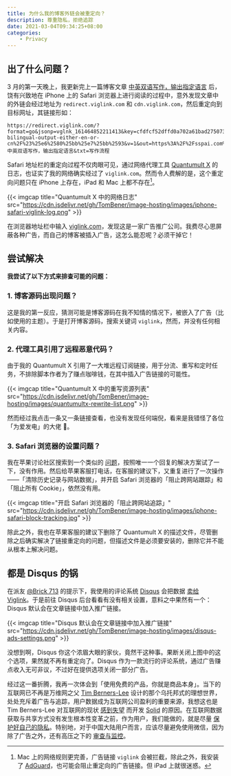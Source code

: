```yaml
---
title: 为什么我的博客外链会被重定向？
description: 尊重隐私，拒绝追踪
date: 2021-03-04T09:34:25+08:00
categories:
    - Privacy
---
```



## 出了什么问题？

3 月的第一天晚上，我更新完上一篇博客文章 [中英双语写作，输出指定语言](https://blog.retompi.com/post/input-bilingual-output-either-en-or-cn/) 后，饶有兴致地在 iPhone 上的 Safari 浏览器上进行阅读的过程中，意外发现文章中的外链会经过地址为 `redirect.viglink.com` 和 `cdn.viglink.com`，然后重定向到目标网址，其链接形如：

```text
https://redirect.viglink.com/?format=go&jsonp=vglnk_161464852211413&key=cfdfcf52dffd0a702a61bad27507376d&libId=klrc0l970103ci3q000MAgzia7d3b&subId=6626339&loc=https%3A%2F%2Fblog.retompi.com%2Fpost%2Finput-bilingual-output-either-en-or-cn%2F%23%25e6%2580%25bb%25e7%25bb%2593&v=1&out=https%3A%2F%2Fsspai.com%2Fpost%2F64842&ref=https%3A%2F%2Fblog.retompi.com%2F&title=中英双语写作，输出指定语言&txt=写作流程
```

Safari 地址栏的重定向过程不仅肉眼可见，通过网络代理工具 [Quantumult X](https://apps.apple.com/app/quantumult-x/id1443988620) 的日志，也证实了我的网络确实经过了 `viglink.com`。然而令人费解的是，这个重定向问题只在 iPhone 上存在，iPad 和 Mac 上都不存在[^fn]。

[^fn]: Mac 上的网络规则更完善，广告链接 `viglink` 会被拦截，除此之外，我安装了 [AdGuard](https://adguard.com)，也可能会阻止重定向的广告链接。但 iPad 上就很迷惑。

{{< imgcap title="Quantumult X 中的网络日志" src="https://cdn.jsdelivr.net/gh/TomBener/image-hosting/images/iphone-safari-viglink-log.png" >}}

在浏览器地址栏中输入 [viglink.com](https://viglink.com)，发现这是一家广告推广公司。我费尽心思屏蔽各种广告，而自己的博客被插入广告，这怎么能忍呢？必须干掉它！

## 尝试解决

**我尝试了以下方式来排查可能的问题：**

### 1. 博客源码出现问题？

这是我的第一反应，猜测可能是博客源码在我不知情的情况下，被嵌入了广告（比如使用的主题）。于是打开博客源码，搜索关键词 `viglink`，然而，并没有任何相关内容。

### 2. 代理工具引用了远程恶意代码？

由于我的 Quantumult X 引用了一大堆远程订阅链接，用于分流、重写和定时任务，不排除脚本作者为了赚点咖啡钱，在其中插入广告链接的可能性。

{{< imgcap title="Quantumult X 中的重写资源列表" src="https://cdn.jsdelivr.net/gh/TomBener/image-hosting/images/quantumultx-rewrite-list.png" >}}

然而经过我点击一条又一条链接查看，也没有发现任何端倪，看来是我错怪了各位「为爱发电」的大佬 🙈️。

### 3. Safari 浏览器的设置问题？

我在苹果讨论社区搜索到一个类似的 [问题](https://discussions.apple.com/thread/251777815)，按照唯一一个回复的解决方案试了一下，没有作用。然后给苹果客服打电话，在客服的建议下，又重复进行了一次操作 ——「清除历史记录与网站数据」，并开启 Safari 浏览器的「阻止跨网站跟踪」和「阻止所有 Cookie」，依然没有用。

{{< imgcap title="开启 Safari 浏览器的「阻止跨网站追踪」" src="https://cdn.jsdelivr.net/gh/TomBener/image-hosting/images/iphone-safari-block-tracking.jpg" >}}

除此之外，我也在苹果客服的建议下删除了 Quantumult X 的描述文件，尽管删除之后确实解决了链接重定向的问题，但描述文件是必须要安装的，删除它并不能从根本上解决问题。

## 都是 Disqus 的锅

在派友 [\@Brick 713](https://sspai.com/u/Brick713) 的提示下，我使用的评论系统 [Disqus](https://disqus.com) 会把数据 [卖给 Viglink](https://disqus.com/data-sharing-settings/)。于是前往 Disqus 后台看看有没有相关设置，意料之中果然有一个：Disqus 默认会在文章链接中加入推广链接。

{{< imgcap title="Disqus 默认会在文章链接中加入推广链接" src="https://cdn.jsdelivr.net/gh/TomBener/image-hosting/images/disqus-ads-settings.png" >}}

没想到啊，Disqus 你这个浓眉大眼的家伙，竟然干这种事。果断关闭上图中的这个选项，果然就不再有重定向了。Disqus 作为一款流行的评论系统，通过广告赚点收入无可非议，不过好在提供选项关闭一部分广告。

经过这一番折腾，我再一次体会到「使用免费的产品，你就是商品本身」。当下的互联网已不再是万维网之父 [Tim Berners-Lee](https://en.wikipedia.org/wiki/Tim_Berners-Lee) 设计的那个乌托邦式的理想世界，处处充斥着广告与追踪，用户数据成为互联网公司盈利的重要来源，我想这也是 Tim Berners-Lee 对互联网的现状 [感到失望](https://ipfs.io/ipfs/QmW2hRwYU7QPY37yAUACUuwtXiaKujXi3SvctZQL1iuT49) 而开发 [Solid](https://inrupt.com/solid/) 的原因。在互联网数据获取与共享方式没有发生根本性变革之前，作为用户，我们能做的，就是尽量 [保护好自己的隐私](https://sspai.com/post/65277)。特别地，对于中国大陆用户而言，应该尽量避免使用微信，因为除了广告之外，还有高压之下的 [审查与监控](https://github.com/TomBener/stay-away-from-wechat)。
